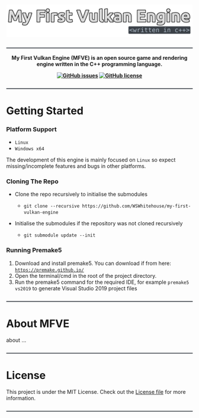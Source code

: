 ![My First Vulkan Engine - Written in Cpp](./resources/readme-title.png)

![Seperator](./resources/readme-seperator.png)

<p align="center">
  <b> 
My First Vulkan Engine (MFVE) is an open source game and rendering engine written in the C++ programming language.
  </b>
</p>

<p align="center">
  <b> 
    <a href="https://github.com/WSWhitehouse/my-first-vulkan-engine/issues"><img alt="GitHub issues" src="https://img.shields.io/github/issues/WSWhitehouse/my-first-vulkan-engine?style=flat-square"></a>
    <a href="https://github.com/WSWhitehouse/my-first-vulkan-engine"><img alt="GitHub license" src="https://img.shields.io/github/license/WSWhitehouse/my-first-vulkan-engine?style=flat-square"></a>
  </b>
</p>

![Seperator](./resources/readme-seperator.png)

# Getting Started
### Platform Support 
  - `Linux`
  - `Windows x64`

The development of this engine is mainly focused on `Linux` so expect missing/incomplete features and bugs in other platforms.

### Cloning The Repo
- Clone the repo recursively to initialise the submodules
  - `git clone --recursive https://github.com/WSWhitehouse/my-first-vulkan-engine`
  

- Initialise the submodules if the repository was not cloned recursively 
  - `git submodule update --init`

### Running Premake5
1. Download and install premake5. You can download if from here: [`https://premake.github.io/`](https://premake.github.io/)
2. Open the terminal/cmd in the root of the project directory.
3. Run the premake5 command for the required IDE, for example `premake5 vs2019` to generate Visual Studio 2019 project files

![Seperator](./resources/readme-seperator.png)

# About MFVE
 about ...

![Seperator](./resources/readme-seperator.png)

# License
This project is under the MIT License. Check out the [License file](https://github.com/WSWhitehouse/my-first-vulkan-engine/blob/main/LICENSE.md) for more information.

![Seperator](./resources/readme-seperator.png)
